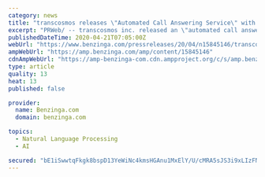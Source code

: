 ```yaml
---
category: news
title: "transcosmos releases \"Automated Call Answering Service\" with the power of speech recognition & intent inference algorithms"
excerpt: "PRWeb/ -- transcosmos inc. released an \"automated call answering service\" that utilizes \"BEDORE Voice Conversation,\" a"
publishedDateTime: 2020-04-21T07:05:00Z
webUrl: "https://www.benzinga.com/pressreleases/20/04/n15845146/transcosmos-releases-automated-call-answering-service-with-the-power-of-speech-recognition-intent-"
ampWebUrl: "https://amp.benzinga.com/amp/content/15845146"
cdnAmpWebUrl: "https://amp-benzinga-com.cdn.ampproject.org/c/s/amp.benzinga.com/amp/content/15845146"
type: article
quality: 13
heat: 13
published: false

provider:
  name: Benzinga.com
  domain: benzinga.com

topics:
  - Natural Language Processing
  - AI

secured: "bE1iSwwtqFkgk8bspD13YeWiNc4kmsHGAnu1MxElY/U/cMRA5sJS3i9xLIzFN0ixzLLII2gkahEGmULbcaYzQz/pgBJSYkiK/tW7/SZJGe2NLDDMkdKdghsW7K+lvuiWIboeqIpCu8cOE6JYONnAtOz3IyTzNJSbyOl/HRcVqv0viz91jajkweuh/cQL0jhGeZ4uBCQbzo2ikTVNr9CPJ22COiWcxDMMKw8xKYQkJpA2d/w/FPWCXv8Xy34eKS40qEZNS1wvLiMcMQoj7trx4WAm2wa7k25xhX+vzgKA/99YFPfNV5NMahmI/g+DpNZq;6fE2oRMxEel9RsdmddaSVg=="
---
```


